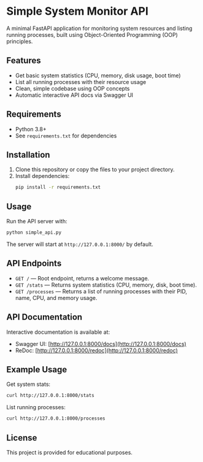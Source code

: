 # Simple System Monitor API

A minimal FastAPI application for monitoring system resources and listing running processes, built using Object-Oriented Programming (OOP) principles.

## Features
- Get basic system statistics (CPU, memory, disk usage, boot time)
- List all running processes with their resource usage
- Clean, simple codebase using OOP concepts
- Automatic interactive API docs via Swagger UI

## Requirements
- Python 3.8+
- See `requirements.txt` for dependencies

## Installation
1. Clone this repository or copy the files to your project directory.
2. Install dependencies:
   ```bash
   pip install -r requirements.txt
   ```

## Usage
Run the API server with:
```bash
python simple_api.py
```

The server will start at `http://127.0.0.1:8000/` by default.

## API Endpoints
- `GET /` — Root endpoint, returns a welcome message.
- `GET /stats` — Returns system statistics (CPU, memory, disk, boot time).
- `GET /processes` — Returns a list of running processes with their PID, name, CPU, and memory usage.

## API Documentation
Interactive documentation is available at:
- Swagger UI: [http://127.0.0.1:8000/docs](http://127.0.0.1:8000/docs)
- ReDoc: [http://127.0.0.1:8000/redoc](http://127.0.0.1:8000/redoc)

## Example Usage
Get system stats:
```bash
curl http://127.0.0.1:8000/stats
```

List running processes:
```bash
curl http://127.0.0.1:8000/processes
```

## License
This project is provided for educational purposes. 